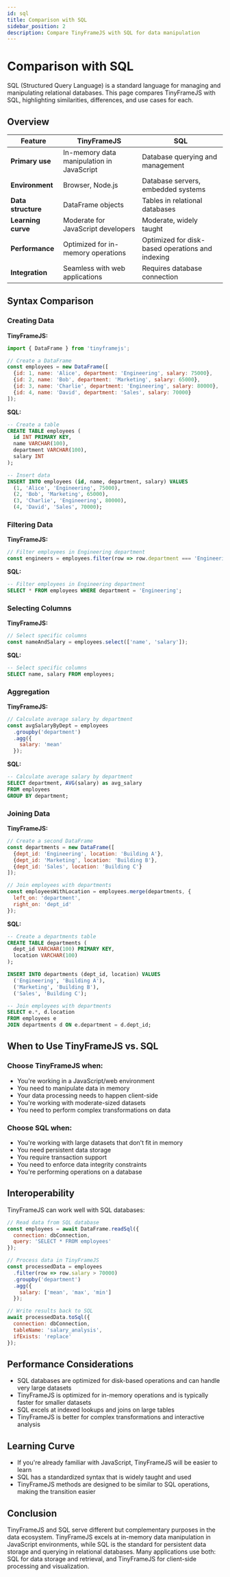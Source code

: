 ```yaml
---
id: sql
title: Comparison with SQL
sidebar_position: 2
description: Compare TinyFrameJS with SQL for data manipulation
---
```


# Comparison with SQL

SQL (Structured Query Language) is a standard language for managing and manipulating relational databases. This page compares TinyFrameJS with SQL, highlighting similarities, differences, and use cases for each.

## Overview

| Feature | TinyFrameJS | SQL |
|---------|-------------|-----|
| **Primary use** | In-memory data manipulation in JavaScript | Database querying and management |
| **Environment** | Browser, Node.js | Database servers, embedded systems |
| **Data structure** | DataFrame objects | Tables in relational databases |
| **Learning curve** | Moderate for JavaScript developers | Moderate, widely taught |
| **Performance** | Optimized for in-memory operations | Optimized for disk-based operations and indexing |
| **Integration** | Seamless with web applications | Requires database connection |

## Syntax Comparison

### Creating Data

**TinyFrameJS:**
```javascript
import { DataFrame } from 'tinyframejs';

// Create a DataFrame
const employees = new DataFrame([
  {id: 1, name: 'Alice', department: 'Engineering', salary: 75000},
  {id: 2, name: 'Bob', department: 'Marketing', salary: 65000},
  {id: 3, name: 'Charlie', department: 'Engineering', salary: 80000},
  {id: 4, name: 'David', department: 'Sales', salary: 70000}
]);
```

**SQL:**
```sql
-- Create a table
CREATE TABLE employees (
  id INT PRIMARY KEY,
  name VARCHAR(100),
  department VARCHAR(100),
  salary INT
);

-- Insert data
INSERT INTO employees (id, name, department, salary) VALUES
  (1, 'Alice', 'Engineering', 75000),
  (2, 'Bob', 'Marketing', 65000),
  (3, 'Charlie', 'Engineering', 80000),
  (4, 'David', 'Sales', 70000);
```

### Filtering Data

**TinyFrameJS:**
```javascript
// Filter employees in Engineering department
const engineers = employees.filter(row => row.department === 'Engineering');
```

**SQL:**
```sql
-- Filter employees in Engineering department
SELECT * FROM employees WHERE department = 'Engineering';
```

### Selecting Columns

**TinyFrameJS:**
```javascript
// Select specific columns
const nameAndSalary = employees.select(['name', 'salary']);
```

**SQL:**
```sql
-- Select specific columns
SELECT name, salary FROM employees;
```

### Aggregation

**TinyFrameJS:**
```javascript
// Calculate average salary by department
const avgSalaryByDept = employees
  .groupby('department')
  .agg({
    salary: 'mean'
  });
```

**SQL:**
```sql
-- Calculate average salary by department
SELECT department, AVG(salary) as avg_salary
FROM employees
GROUP BY department;
```

### Joining Data

**TinyFrameJS:**
```javascript
// Create a second DataFrame
const departments = new DataFrame([
  {dept_id: 'Engineering', location: 'Building A'},
  {dept_id: 'Marketing', location: 'Building B'},
  {dept_id: 'Sales', location: 'Building C'}
]);

// Join employees with departments
const employeesWithLocation = employees.merge(departments, {
  left_on: 'department',
  right_on: 'dept_id'
});
```

**SQL:**
```sql
-- Create a departments table
CREATE TABLE departments (
  dept_id VARCHAR(100) PRIMARY KEY,
  location VARCHAR(100)
);

INSERT INTO departments (dept_id, location) VALUES
  ('Engineering', 'Building A'),
  ('Marketing', 'Building B'),
  ('Sales', 'Building C');

-- Join employees with departments
SELECT e.*, d.location
FROM employees e
JOIN departments d ON e.department = d.dept_id;
```

## When to Use TinyFrameJS vs. SQL

### Choose TinyFrameJS when:

- You're working in a JavaScript/web environment
- You need to manipulate data in memory
- Your data processing needs to happen client-side
- You're working with moderate-sized datasets
- You need to perform complex transformations on data

### Choose SQL when:

- You're working with large datasets that don't fit in memory
- You need persistent data storage
- You require transaction support
- You need to enforce data integrity constraints
- You're performing operations on a database

## Interoperability

TinyFrameJS can work well with SQL databases:

```javascript
// Read data from SQL database
const employees = await DataFrame.readSql({
  connection: dbConnection,
  query: 'SELECT * FROM employees'
});

// Process data in TinyFrameJS
const processedData = employees
  .filter(row => row.salary > 70000)
  .groupby('department')
  .agg({
    salary: ['mean', 'max', 'min']
  });

// Write results back to SQL
await processedData.toSql({
  connection: dbConnection,
  tableName: 'salary_analysis',
  ifExists: 'replace'
});
```

## Performance Considerations

- SQL databases are optimized for disk-based operations and can handle very large datasets
- TinyFrameJS is optimized for in-memory operations and is typically faster for smaller datasets
- SQL excels at indexed lookups and joins on large tables
- TinyFrameJS is better for complex transformations and interactive analysis

## Learning Curve

- If you're already familiar with JavaScript, TinyFrameJS will be easier to learn
- SQL has a standardized syntax that is widely taught and used
- TinyFrameJS methods are designed to be similar to SQL operations, making the transition easier

## Conclusion

TinyFrameJS and SQL serve different but complementary purposes in the data ecosystem. TinyFrameJS excels at in-memory data manipulation in JavaScript environments, while SQL is the standard for persistent data storage and querying in relational databases. Many applications use both: SQL for data storage and retrieval, and TinyFrameJS for client-side processing and visualization.
